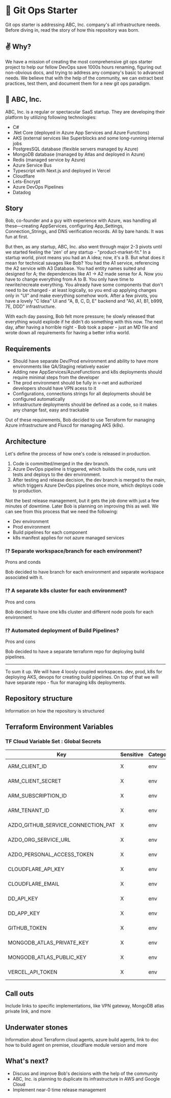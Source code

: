# :wrench: Git Ops Starter

Git ops starter is addressing ABC, Inc. company's all infrastructure needs. Before diving in, read the story of how this repository was born.

## :v: Why?

We have a mission of creating the most comprehensive git ops starter project to help our fellow DevOps save 1000s hours renaming, figuring out non-obvious docs, and trying to address any company's basic to advanced needs. We believe that with the help of the community, we can extract best practices, test them, and document them for a new git ops paradigm.

## :office: ABC, Inc.

ABC, Inc. is a regular or spectacular SaaS startup. They are developing their platform by utilizing following technologies:
- C#
- .Net Core (deployed in Azure App Services and Azure Functions)
- AKS (external services like Superblocks and some long-running internal jobs
- PostgresSQL database (flexible servers managed by Azure) 
- MongoDB database (managed by Atlas and deployed in Azure)
- Redis (managed service by Azure)
- Azure Service Bus
- Typescript with Next.js and deployed in Vercel
- Cloudflare
- Lets-Encrypt
- Azure DevOps Pipelines
- Datadog

## Story

Bob, co-founder and a guy with experience with Azure, was handling all these—creating AppServices, configuring App_Settings, Connection_Strings, and DNS verification records. All by bare hands. It was fun at first. 

But then, as any startup, ABC, Inc. also went through major 2-3 pivots until we started feeling the 'zen' of any startup - "product-market-fit." In a startup world, pivot means you had an A idea; now, it's a B. But what does it mean for technical savages like Bob? You had the A1 service, referencing the A2 service with A3 Database. You had entity names suited and designed for A; the dependencies like A1 -> A2 made sense for A. Now you have to change everything from A to B. You only have time to rewrite/recreate everything. You already have some components that don't need to be changed - at least logically, so you end up applying changes only in "UI" and make everything somehow work. After a few pivots, you have a lovely "C Idea" UI and "A, B, C, D, E" backend and "A0, A1, B1, b999, 7E, DDD" infrastructure. 

With each day passing, Bob felt more pressure; he slowly released that everything would explode if he didn't do something with this now. The next day, after having a horrible night - Bob took a paper - just an MD file and wrote down all requirements for having a better infra world.

## Requirements

- Should have separate Dev/Prod environment and ability to have more environments like QA/Staging relatively easier
- Adding new AppServices/AzureFunctions and k8s deployments should require minimal steps from the developer
- The prod environment should be fully in v-net and authorized developers should have VPN acess to it
- Configurations, connections strings for all deployments should be configured automatically
- Infrastructure deployments should be defined as a code, so it makes any change fast, easy and trackable

Out of these requirements, Bob decided to use Terraform for managing Azure infrastructure and Fluxcd for managing AKS (k8s).

## Architecture

Let's define the process of how one's code is released in production.
1. Code is committed/merged in the dev branch.
2. Azure DevOps pipeline is triggered, which builds the code, runs unit tests and deploys to the dev environment.
3. After testing and release decision, the dev branch is merged to the main, which triggers Azure DevOps pipelines once more, which deploys code to production.

Not the best release management, but it gets the job done with just a few minutes of downtime. Later Bob is planning on improving this as well. 
We can see from this process that we need the following:

- Dev environment
- Prod environment
- Build pipelines for each component
- k8s manifest applies for not azure managed services

### :interrobang: Separate workspace/branch for each environment?
Prons and conds

Bob decided to have branch for each environment and separate workspace associated with it.

### :interrobang: A separate k8s cluster for each environment?
Pros and cons

Bob decided to have one k8s cluster and different node pools for each environment.

### :interrobang: Automated deployment of Build Pipelines?
Pros and cons

Bob decided to have a separate terraform repo for deploying build pipelines.

***

To sum it up. We will have 4 loosly coupled workspaces. dev, prod, k8s for deploying AKS, devops for creating build pipelines. On top of that we will have separate repo - flux for managing k8s deployments.

## Repository structure

Information on how the repository is structured

## Terraform Environment Variables

### TF Cloud Variable Set : Global Secrets

| Key  | Sensitive | Category | Description
| ----------------------------------- | ----- | ------- | ----------------------------------- |
| ARM_CLIENT_ID | X | env | key description |
| ARM_CLIENT_SECRET | X | env | key description |
| ARM_SUBSCRIPTION_ID | X | env | key description |
| ARM_TENANT_ID | X | env | key description |
| AZDO_GITHUB_SERVICE_CONNECTION_PAT | X | env | key description |
| AZDO_ORG_SERVICE_URL | X | env | key description |
| AZDO_PERSONAL_ACCESS_TOKEN | X | env | key description |
| CLOUDFLARE_API_KEY | X | env | key description |
| CLOUDFLARE_EMAIL | X | env | key description |
| DD_API_KEY | X | env | key description |
| DD_APP_KEY | X | env | key description |
| GITHUB_TOKEN | X | env | key description |
| MONGODB_ATLAS_PRIVATE_KEY | X | env | key description |
| MONGODB_ATLAS_PUBLIC_KEY | X | env | key description |
| VERCEL_API_TOKEN | X | env | key description |

## Call outs

Include links to specific implementations, like VPN gateway, MongoDB atlas private link, and more

## Underwater stones

Information about Terraform cloud agents, azure build agents, link to doc how to build agent on premise, cloudflare module version and more

## What's next?
- Discuss and improve Bob's decisions with the help of the community
- ABC, Inc. is planning to duplicate its infrastructure in AWS and Google Cloud
- Implement near-0 time release management
